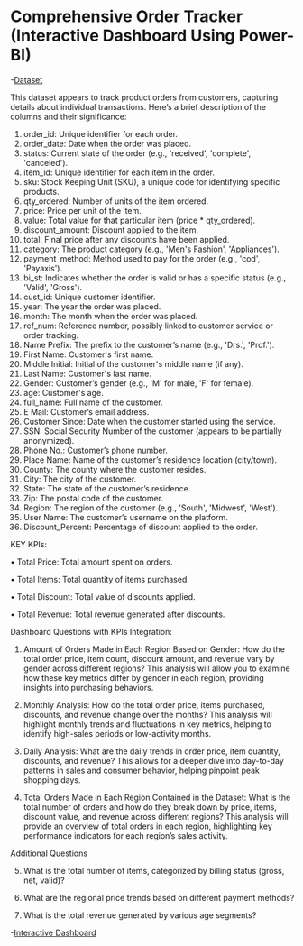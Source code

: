 # Comprehensive Order Tracker (Interactive Dashboard Using Power-BI)
-<a href = "https://github.com/Barrow719/Comprehensive-Order-Tracker-Power-BI/blob/main/sales_06_FY2020-21.csv%20(1).zip">Dataset</a>


This dataset appears to track product orders from customers, capturing details about individual transactions. Here’s a brief description of the columns and their significance:
1.	order_id: Unique identifier for each order.
2.	order_date: Date when the order was placed.
3.	status: Current state of the order (e.g., 'received', 'complete', 'canceled').
4.	item_id: Unique identifier for each item in the order.
5.	sku: Stock Keeping Unit (SKU), a unique code for identifying specific products.
6.	qty_ordered: Number of units of the item ordered.
7.	price: Price per unit of the item.
8.	value: Total value for that particular item (price * qty_ordered).
9.	discount_amount: Discount applied to the item.
10.	total: Final price after any discounts have been applied.
11.	category: The product category (e.g., 'Men's Fashion', 'Appliances').
12.	payment_method: Method used to pay for the order (e.g., 'cod', 'Payaxis').
13.	bi_st: Indicates whether the order is valid or has a specific status (e.g., 'Valid', 'Gross').
14.	cust_id: Unique customer identifier.
15.	year: The year the order was placed.
16.	month: The month when the order was placed.
17.	ref_num: Reference number, possibly linked to customer service or order tracking.
18.	Name Prefix: The prefix to the customer’s name (e.g., 'Drs.', 'Prof.').
19.	First Name: Customer's first name.
20.	Middle Initial: Initial of the customer's middle name (if any).
21.	Last Name: Customer's last name.
22.	Gender: Customer’s gender (e.g., 'M' for male, 'F' for female).
23.	age: Customer's age.
24.	full_name: Full name of the customer.
25.	E Mail: Customer’s email address.
26.	Customer Since: Date when the customer started using the service.
27.	SSN: Social Security Number of the customer (appears to be partially anonymized).
28.	Phone No.: Customer’s phone number.
29.	Place Name: Name of the customer’s residence location (city/town).
30.	County: The county where the customer resides.
31.	City: The city of the customer.
32.	State: The state of the customer’s residence.
33.	Zip: The postal code of the customer.
34.	Region: The region of the customer (e.g., 'South', 'Midwest', 'West').
35.	User Name: The customer’s username on the platform.
36.	Discount_Percent: Percentage of discount applied to the order.

KEY KPIs:

•	Total Price: Total amount spent on orders.

•	Total Items: Total quantity of items purchased.

•	Total Discount: Total value of discounts applied.

•	Total Revenue: Total revenue generated after discounts.

Dashboard Questions with KPIs Integration:

1.	Amount of Orders Made in Each Region Based on Gender: How do the total order price, item count, discount amount, and revenue vary by gender across different regions?
	This analysis will allow you to examine how these key metrics differ by gender in each region, providing insights into purchasing behaviors.

2.	Monthly Analysis: How do the total order price, items purchased, discounts, and revenue change over the months?
	This analysis will highlight monthly trends and fluctuations in key metrics, helping to identify high-sales periods or low-activity months.

3.	Daily Analysis: What are the daily trends in order price, item quantity, discounts, and revenue?
	This allows for a deeper dive into day-to-day patterns in sales and consumer behavior, helping pinpoint peak shopping days.

4.	Total Orders Made in Each Region Contained in the Dataset: What is the total number of orders and how do they break down by price, items, discount value, and revenue across different regions?
	This analysis will provide an overview of total orders in each region, highlighting key performance indicators for each region’s sales activity.

Additional Questions

5. What is the total number of items, categorized by billing status (gross, net, valid)?
   
6. What are the regional price trends based on different payment methods?
 
8. What is the total revenue generated by various age segments?

  -<a href = "https://github.com/Barrow719/Comprehensive-Order-Tracker-Power-BI/blob/main/ORDER.pdf">Interactive Dashboard</a>

